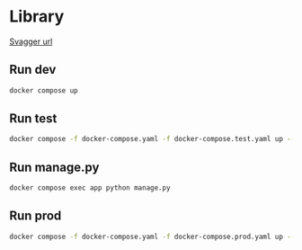 # Library

[Svagger url](http://localhost:8000/docs/)

## Run dev

```bash
docker compose up
```

## Run test
```bash
docker compose -f docker-compose.yaml -f docker-compose.test.yaml up --build
```

## Run manage.py

```bash
docker compose exec app python manage.py
```

## Run prod

```bash
docker compose -f docker-compose.yaml -f docker-compose.prod.yaml up --build
```
